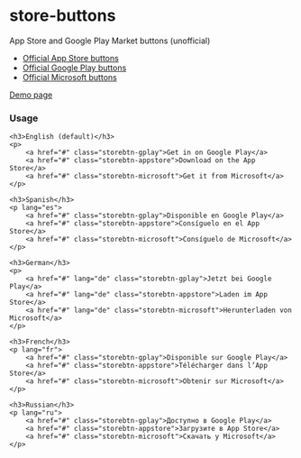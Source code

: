 # store-buttons
App Store and Google Play Market buttons (unofficial)

* [Official App Store buttons](https://developer.apple.com/app-store/marketing/guidelines/#downloadOnAppstore)
* [Official Google Play buttons](https://play.google.com/intl/en_us/badges/)
* [Official Microsoft buttons](https://developer.microsoft.com/en-us/store/badges)


[Demo page](dist/)

### Usage

```
<h3>English (default)</h3>
<p>
    <a href="#" class="storebtn-gplay">Get in on Google Play</a>
    <a href="#" class="storebtn-appstore">Download on the App Store</a>
    <a href="#" class="storebtn-microsoft">Get it from Microsoft</a>
</p>

<h3>Spanish</h3>
<p lang="es">
    <a href="#" class="storebtn-gplay">Disponible en Google Play</a>
    <a href="#" class="storebtn-appstore">Consíguelo en el App Store</a>
    <a href="#" class="storebtn-microsoft">Consíguelo de Microsoft</a>
</p>

<h3>German</h3>
<p>
    <a href="#" lang="de" class="storebtn-gplay">Jetzt bei Google Play</a>
    <a href="#" lang="de" class="storebtn-appstore">Laden im App Store</a>
    <a href="#" lang="de" class="storebtn-microsoft">Herunterladen von Microsoft</a>
</p>

<h3>French</h3>
<p lang="fr">
    <a href="#" class="storebtn-gplay">Disponible sur Google Play</a>
    <a href="#" class="storebtn-appstore">Télécharger dans l’App Store</a>
    <a href="#" class="storebtn-microsoft">Obtenir sur Microsoft</a>
</p>

<h3>Russian</h3>
<p lang="ru">
    <a href="#" class="storebtn-gplay">Доступно в Google Play</a>
    <a href="#" class="storebtn-appstore">Загрузите в App Store</a>
    <a href="#" class="storebtn-microsoft">Скачать у Microsoft</a>
</p>
```